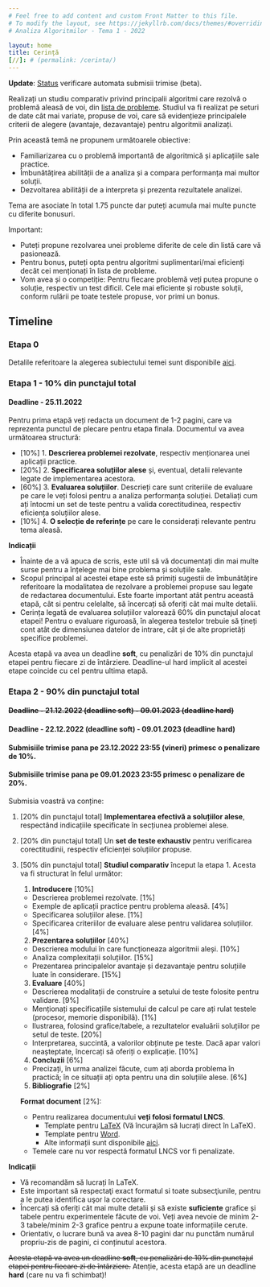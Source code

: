 ```yaml
---
# Feel free to add content and custom Front Matter to this file.
# To modify the layout, see https://jekyllrb.com/docs/themes/#overriding-theme-defaults
# Analiza Algoritmilor - Tema 1 - 2022

layout: home
title: Cerință
[//]: # (permalink: /cerinta/)
---
```


**Update**: <a href="https://acs-aa-challenge.github.io/acs-aa-challenge/evaluator_status/">Status</a> verificare automata submisii trimise (beta).

Realizați un studiu comparativ privind principalii algoritmi care rezolvă o problemă aleasă de voi, din 
<a href="https://acs-aa-challenge.github.io/acs-aa-challenge/probleme/">lista de probleme</a>. Studiul va fi realizat pe seturi de date cât mai variate, propuse de voi, care să evidențieze principalele criterii de alegere (avantaje, dezavantaje) pentru algoritmii analizați. 

Prin această temă ne propunem următoarele obiective:

- Familiarizarea cu o problemă importantă de algoritmică și aplicațiile sale practice.
- Îmbunătățirea abilității de a analiza și a compara performanța mai multor soluții.
- Dezvoltarea abilității de a interpreta și prezenta rezultatele analizei.

Tema are asociate în total 1.75 puncte dar puteți acumula mai multe puncte cu diferite bonusuri. 

Important:
- Puteți propune rezolvarea unei probleme diferite de cele din listă care vă pasionează.
- Pentru bonus, puteți opta pentru algoritmi suplimentari/mai eficienți decât cei menționați în lista de probleme.
- Vom avea și o competiție: Pentru fiecare problemă veți putea propune o soluție, respectiv un test dificil.
Cele mai eficiente și robuste soluții, conform rulării pe toate testele propuse, vor primi un bonus. 

## Timeline

### Etapa 0

Detalile referitoare la alegerea subiectului temei sunt disponibile <a href="./trimitere">aici</a>.
<!-- Înscrieți-vă opțiunile de probleme, respectiv algoritmi preferate în acest formular [TODO]. Tema va fi alocată folosind  -->
<!-- un script automat, în funcție de ordinea completării formularului și opțiunile alese. -->

### Etapa 1 - 10% din punctajul total
#### Deadline - 25.11.2022

Pentru prima etapă veți redacta un document de 1-2 pagini, care va reprezenta punctul de plecare pentru etapa finala. Documentul va avea următoarea structură:

- [10%] 1. **Descrierea problemei rezolvate**, respectiv menționarea unei aplicații practice.
- [20%] 2. **Specificarea soluțiilor alese** și, eventual, detalii relevante legate de implementarea acestora.
- [60%] 3. **Evaluarea soluțiilor**.
Descrieți care sunt criteriile de evaluare pe care le veți folosi pentru a analiza performanța soluției. 
Detaliați cum ați întocmi un set de teste pentru a valida corectitudinea, respectiv eficiența soluțiilor alese.
- [10%] 4. **O selecție de referințe** pe care le considerați relevante pentru tema aleasă.

**Indicații**

- Înainte de a vă apuca de scris, este util să vă documentați din mai multe surse pentru a înțelege mai bine problema și soluțiile sale.
- Scopul principal al acestei etape este să primiți sugestii de îmbunătățire referitoare la modalitatea de rezolvare a problemei propuse sau legate de redactarea documentului. Este foarte important atât pentru această etapă, cât si pentru celelalte, să încercați să oferiți cât mai multe detalii.
- Cerința legată de evaluarea soluțiilor valorează 60% din punctajul alocat etapei! Pentru o evaluare riguroasă, în alegerea testelor trebuie să țineți cont atât de dimensiunea datelor de intrare, cât și de alte proprietăți specifice problemei.

[//]: # (Atenție! Deadline-ul acestei etape este **hard**! Astfel, veți putea primi feedback la timp care să vă ajute pentru etapele următoare.)
[//]: # (Penalizările sunt limitate la cel mult 50% din punctajul total alocat etapei. )
Acesta etapă va avea un deadline **soft**, cu penalizări de 10% din punctajul etapei pentru fiecare zi de întârziere. Deadline-ul 
hard implicit al acestei etape coincide cu cel pentru ultima etapă.

[//]: # (### Etapa 2 - 40% din punctajul total)
[//]: # ()
[//]: # (#### Deadline - 9.12.2022 &#40;deadline soft&#41;)
[//]: # ()
[//]: # (Aceasta etapă va consta din:)
[//]: # ()
[//]: # (- [50%] **Implementarea efectivă a soluțiilor alese**, respectând indicațiile specificate în secțiunea problemei alese.)
[//]: # (- [50%] **Realizarea unui set de teste** pentru verificarea corectitudinii, respectiv eficienței soluțiilor propuse.)
[//]: # ()
[//]: # (**Indicații**)
[//]: # ()
[//]: # (- Încercați să generați teste cât mai variate. Este foarte important să aveți teste diversificate în funcție de dimensiune, de modul în care sunt reprezentate datele, eventual și în funcție de algoritm. Ne așteptăm să aveți cel puțin 10 de teste generate. Nu este necesar să exagerați, să generați 100 de teste, dar o temă cu puține teste va fi punctată corespunzător.)
[//]: # (- Temele vor fi verificate automat, pe testele propuse de voi, respectiv pe un set de teste private.)
[//]: # (- Atât testele, cât și soluțiile propriu-zise pot fi realizate într-un limbaj la alegerea voastră dar nu aveți voie să folosiți biblioteci externe.)
[//]: # ()
[//]: # (Acesta etapă va avea un deadline **soft**, cu penalizări de 5% din punctajul etapei pentru fiecare zi de întârziere. Penalizările sunt limitate la cel mult 30% din punctajul total alocat etapei. Deadline-ul hard al acestei etape coincide cu cel pentru etapa 3.)

### Etapa 2 - 90% din punctajul total
#### ~~Deadline - 21.12.2022 (deadline soft) - 09.01.2023 (deadline hard)~~
#### Deadline - 22.12.2022 (deadline soft) - 09.01.2023 (deadline hard)
#### Submisiile trimise pana pe 23.12.2022 23:55 (vineri) primesc o penalizare de 10%.
#### Submisiile trimise pana pe 09.01.2023 23:55 primesc o penalizare de 20%.

[//]: # (Pentru această etapă veți finaliza studiul comparativ început la etapa 1. Acesta va fi structurat în felul următor:)

Submisia voastră va conține:
1. [20% din punctajul total] **Implementarea efectivă a soluțiilor alese**, respectând indicațiile specificate în secțiunea problemei alese.

3. [20% din punctajul total] Un **set de teste exhaustiv** pentru verificarea corectitudinii, respectiv eficienței soluțiilor propuse.

3. [50% din punctajul total] **Studiul comparativ** început la etapa 1. Acesta va fi structurat în felul următor:
   1. **Introducere** [10%]
   - Descrierea problemei rezolvate. [1%]
   - Exemple de aplicații practice pentru problema aleasă. [4%]
   - Specificarea soluțiilor alese. [1%]
   - Specificarea criteriilor de evaluare alese pentru validarea soluțiilor. [4%]
   2. **Prezentarea soluțiilor** [40%]
   - Descrierea modului în care funcționeaza algoritmii aleși. [10%]
   - Analiza complexitații soluțiilor. [15%]
   - Prezentarea principalelor avantaje și dezavantaje pentru soluțiile luate în considerare. [15%]
   3. **Evaluare** [40%]
   - Descrierea modalitații de construire a setului de teste folosite pentru validare. [9%]
   - Menționați specificațiile sistemului de calcul pe care ați rulat testele (procesor, memorie disponibilă). [1%]
   - Ilustrarea, folosind grafice/tabele, a rezultatelor evaluării soluțiilor pe setul de teste. [20%]
   - Interpretarea, succintă, a valorilor obținute pe teste. Dacă apar valori neașteptate, încercați să oferiți o explicație. [10%]
   4. **Concluzii** [6%]
   - Precizați, în urma analizei făcute, cum ați aborda problema în practică; în ce situații ați opta pentru una din soluțiile alese. [6%]
   5. **Bibliografie** [2%]

   **Format document** [2%]:
   - Pentru realizarea documentului **veți folosi formatul LNCS**.
     - Template pentru [LaTeX](https://www.overleaf.com/latex/templates/springer-lecture-notes-in-computer-science/kzwwpvhwnvfj) (Vă încurajăm să lucrați direct în LaTeX).
     - Template pentru [Word](https://resource-cms.springernature.com/springer-cms/rest/v1/content/19238706/data/v1). 
     - Alte informații sunt disponibile [aici](https://www.springer.com/computer/lncs?SGWID=0-164-6-793341-0).
   - Temele care nu vor respectă formatul LNCS vor fi penalizate.

**Indicații**
- Vă recomandăm să lucrați în LaTeX.
- Este important să respectaţi exact formatul si toate subsecţiunile, pentru a le putea identifica uşor la corectare.
- Încercați să oferiți cât mai multe detalii și să existe **suficiente** grafice și tabele pentru experimentele făcute de voi.
Veți avea nevoie de minim 2-3 tabele/minim 2-3 grafice pentru a expune toate informațiile cerute.
- Orientativ, o lucrare bună va avea 8-10 pagini dar nu punctăm numărul propriu-zis de pagini, ci conținutul acestora.

~~Acesta etapă va avea un deadline **soft**, cu penalizări de 10% din punctajul etapei pentru fiecare zi de întârziere.~~
Atenție, acesta etapă are un deadline **hard** (care nu va fi schimbat)!
